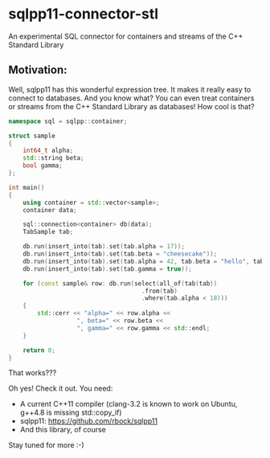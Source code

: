 sqlpp11-connector-stl
=====================

An experimental SQL connector for containers and streams of the C++ Standard Library

Motivation:
-----------
Well, sqlpp11 has this wonderful expression tree. It makes it really easy to connect to databases. And you know what? You can even treat containers or streams from the C++ Standard Library as databases! How cool is that?

```C++
namespace sql = sqlpp::container;

struct sample
{
	int64_t alpha;
	std::string beta;
	bool gamma;
};

int main()
{
	using container = std::vector<sample>;
	container data;

	sql::connection<container> db(data);
	TabSample tab;

	db.run(insert_into(tab).set(tab.alpha = 17));
	db.run(insert_into(tab).set(tab.beta = "cheesecake"));
	db.run(insert_into(tab).set(tab.alpha = 42, tab.beta = "hello", tab.gamma = true));
	db.run(insert_into(tab).set(tab.gamma = true));

	for (const sample& row: db.run(select(all_of(tab(tab))
	                                 .from(tab)
	                                 .where(tab.alpha < 18)))
	{
		std::cerr << "alpha=" << row.alpha << 
		           ", beta=" << row.beta << 
		           ", gamma=" << row.gamma << std::endl;
	}

	return 0;
}
```

That works???

Oh yes! Check it out. You need:

 * A current C++11 compiler (clang-3.2 is known to work on Ubuntu, g++4.8 is missing std::copy_if)
 * sqlpp11: https://github.com/rbock/sqlpp11
 * And this library, of course
 
Stay tuned for more :-)

